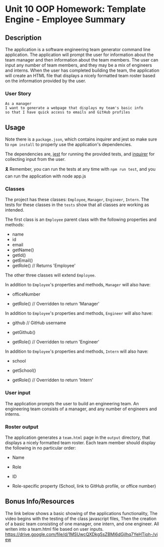 # Unit 10 OOP Homework: Template Engine - Employee Summary

## Description

The application is a software engineering team generator command line application. The application will prompt the user for information about the team manager and then information about the team members. The user can input any number of team members, and they may be a mix of engineers and interns. When the user has completed building the team, the application will create an HTML file that displays a nicely formatted team roster based on the information provided by the user.

### User Story
```
As a manager
I want to generate a webpage that displays my team's basic info
so that I have quick access to emails and GitHub profiles
```

## Usage
Note there is a `package.json`, which contains inquirer and jest so make sure to `npm install` to properly use the application's dependencies.

The dependencies are, [jest](https://jestjs.io/) for running the provided tests, and [inquirer](https://www.npmjs.com/package/inquirer) for collecting input from the user.

🎗 Remember, you can run the tests at any time with `npm run test`, and you can run the application with node app.js


### Classes
The project has these classes: `Employee`, `Manager`, `Engineer`,
`Intern`. The tests for these classes in the `tests` show that all classes are working as intended.

The first class is an `Employee` parent class with the following properties and
methods:

  * name
  * id
  * email
  * getName()
  * getId()
  * getEmail()
  * getRole() // Returns 'Employee'

The other three classes will extend `Employee`. 

In addition to `Employee`'s properties and methods, `Manager` will also have:

  * officeNumber

  * getRole() // Overridden to return 'Manager'

In addition to `Employee`'s properties and methods, `Engineer` will also have:

  * github  // GitHub username

  * getGithub()

  * getRole() // Overridden to return 'Engineer'

In addition to `Employee`'s properties and methods, `Intern` will also have:

  * school 

  * getSchool()

  * getRole() // Overridden to return 'Intern'

### User input

The application prompts the user to build an engineering team. An engineering
team consists of a manager, and any number of engineers and interns.

### Roster output

The application generates a `team.html` page in the `output` directory, that displays a nicely formatted team roster. Each team member should display the following in no particular order:

  * Name

  * Role

  * ID

  * Role-specific property (School, link to GitHub profile, or office number)

## Bonus Info/Resources
The link below shows a basic showing of the applications functionality,
The video begins with the testing of the class javascript files,
Then the creation of a basic team consisting of one manager, one intern, and one engineer.
All writen into a team.html file based on user inputs.
https://drive.google.com/file/d/1MSUwcQXDkgSsZBMl6dGjIhq7YeHTjoh-/view